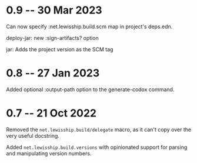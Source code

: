 # 0.9 -- 30 Mar 2023

Can now specify :net.lewisship.build.scm map in project's deps.edn.

deploy-jar: new :sign-artifacts? option

jar: Adds the project version as the SCM tag


# 0.8 -- 27 Jan 2023

Added optional :output-path option to the generate-codox command.

# 0.7 -- 21 Oct 2022

Removed the `net.lewisship.build/delegate` macro, as it can't copy over the very useful docstring.

Added `net.lewisship.build.versions` with opinionated support for parsing and
manipulating version numbers.

